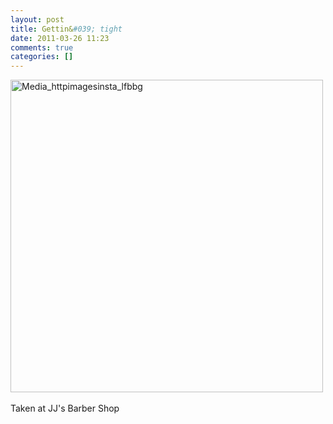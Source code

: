 ```yaml
---
layout: post
title: Gettin&#039; tight
date: 2011-03-26 11:23
comments: true
categories: []
---
```

<div class='posterous_autopost'><a href="http://instagr.am/p/CjlR6/"><div class='p_embed p_image_embed'> <a href="http://posterous.com/getfile/files.posterous.com/computerninja/qCgnbyJgHHDajuEhlajwivldIqaojzxrgdGEazlaboFGjCIucGsFawuydkgE/media_httpimagesinsta_lfbBg.jpg.scaled1000.jpg"><img alt="Media_httpimagesinsta_lfbbg" height="500" src="http://posterous.com/getfile/files.posterous.com/computerninja/qCgnbyJgHHDajuEhlajwivldIqaojzxrgdGEazlaboFGjCIucGsFawuydkgE/media_httpimagesinsta_lfbBg.jpg.scaled500.jpg" width="500" /></a> </div> </a><br />Taken at JJ's Barber Shop</div>
